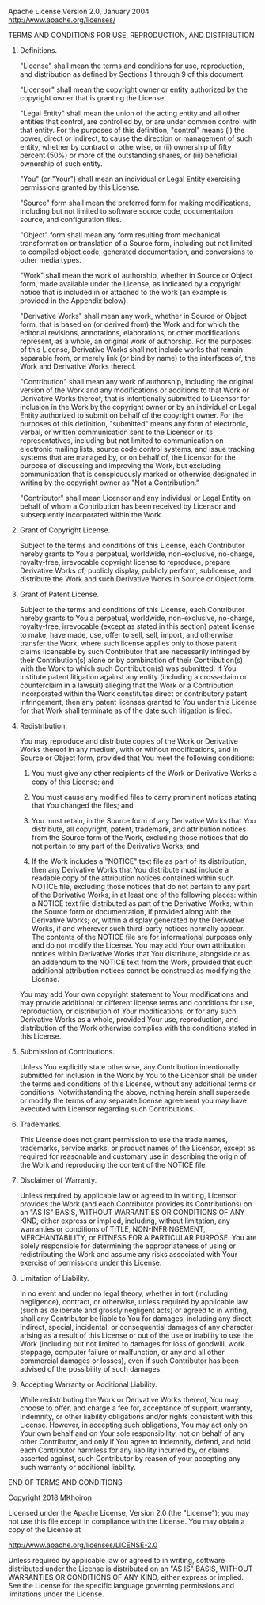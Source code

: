 Apache License
Version 2.0, January 2004
http://www.apache.org/licenses/

TERMS AND CONDITIONS FOR USE, REPRODUCTION, AND DISTRIBUTION

1. Definitions.

    "License" shall mean the terms and conditions for use, reproduction, and
    distribution as defined by Sections 1 through 9 of this document.

    "Licensor" shall mean the copyright owner or entity authorized by the
    copyright owner that is granting the License.

    "Legal Entity" shall mean the union of the acting entity and all other
    entities that control, are controlled by, or are under common control with
    that entity. For the purposes of this definition, "control" means (i) the
    power, direct or indirect, to cause the direction or management of such
    entity, whether by contract or otherwise, or (ii) ownership of
    fifty percent (50%) or more of the outstanding shares, or (iii) beneficial
    ownership of such entity.

    "You" (or "Your") shall mean an individual or Legal Entity exercising
    permissions granted by this License.

    "Source" form shall mean the preferred form for making modifications,
    including but not limited to software source code, documentation source,
    and configuration files.

    "Object" form shall mean any form resulting from mechanical transformation
    or translation of a Source form, including but not limited to compiled
    object code, generated documentation, and conversions to
    other media types.

    "Work" shall mean the work of authorship, whether in Source or Object
    form, made available under the License, as indicated by a copyright notice
    that is included in or attached to the work (an example is provided in the
    Appendix below).

    "Derivative Works" shall mean any work, whether in Source or Object form,
    that is based on (or derived from) the Work and for which the editorial
    revisions, annotations, elaborations, or other modifications represent,
    as a whole, an original work of authorship. For the purposes of this
    License, Derivative Works shall not include works that remain separable
    from, or merely link (or bind by name) to the interfaces of, the Work and
    Derivative Works thereof.

    "Contribution" shall mean any work of authorship, including the original
    version of the Work and any modifications or additions to that Work or
    Derivative Works thereof, that is intentionally submitted to Licensor for
    inclusion in the Work by the copyright owner or by an individual or
    Legal Entity authorized to submit on behalf of the copyright owner.
    For the purposes of this definition, "submitted" means any form of
    electronic, verbal, or written communication sent to the Licensor or its
    representatives, including but not limited to communication on electronic
    mailing lists, source code control systems, and issue tracking systems
    that are managed by, or on behalf of, the Licensor for the purpose of
    discussing and improving the Work, but excluding communication that is
    conspicuously marked or otherwise designated in writing by the copyright
    owner as "Not a Contribution."

    "Contributor" shall mean Licensor and any individual or Legal Entity on
    behalf of whom a Contribution has been received by Licensor and
    subsequently incorporated within the Work.

2. Grant of Copyright License.

    Subject to the terms and conditions of this License, each Contributor
    hereby grants to You a perpetual, worldwide, non-exclusive, no-charge,
    royalty-free, irrevocable copyright license to reproduce, prepare
    Derivative Works of, publicly display, publicly perform, sublicense,
    and distribute the Work and such Derivative Works in
    Source or Object form.

3. Grant of Patent License.

    Subject to the terms and conditions of this License, each Contributor
    hereby grants to You a perpetual, worldwide, non-exclusive, no-charge,
    royalty-free, irrevocable (except as stated in this section) patent
    license to make, have made, use, offer to sell, sell, import, and
    otherwise transfer the Work, where such license applies only to those
    patent claims licensable by such Contributor that are necessarily
    infringed by their Contribution(s) alone or by combination of their
    Contribution(s) with the Work to which such Contribution(s) was submitted.
    If You institute patent litigation against any entity (including a
    cross-claim or counterclaim in a lawsuit) alleging that the Work or a
    Contribution incorporated within the Work constitutes direct or
    contributory patent infringement, then any patent licenses granted to
    You under this License for that Work shall terminate as of the date such
    litigation is filed.

4. Redistribution.

    You may reproduce and distribute copies of the Work or Derivative Works
    thereof in any medium, with or without modifications, and in Source or
    Object form, provided that You meet the following conditions:

    1. You must give any other recipients of the Work or Derivative Works a
    copy of this License; and

    2. You must cause any modified files to carry prominent notices stating
    that You changed the files; and

    3. You must retain, in the Source form of any Derivative Works that You
    distribute, all copyright, patent, trademark, and attribution notices from
    the Source form of the Work, excluding those notices that do not pertain
    to any part of the Derivative Works; and

    4. If the Work includes a "NOTICE" text file as part of its distribution,
    then any Derivative Works that You distribute must include a readable copy
    of the attribution notices contained within such NOTICE file, excluding
    those notices that do not pertain to any part of the Derivative Works,
    in at least one of the following places: within a NOTICE text file
    distributed as part of the Derivative Works; within the Source form or
    documentation, if provided along with the Derivative Works; or, within a
    display generated by the Derivative Works, if and wherever such
    third-party notices normally appear. The contents of the NOTICE file are
    for informational purposes only and do not modify the License.
    You may add Your own attribution notices within Derivative Works that You
    distribute, alongside or as an addendum to the NOTICE text from the Work,
    provided that such additional attribution notices cannot be construed
    as modifying the License.

    You may add Your own copyright statement to Your modifications and may
    provide additional or different license terms and conditions for use,
    reproduction, or distribution of Your modifications, or for any such
    Derivative Works as a whole, provided Your use, reproduction, and
    distribution of the Work otherwise complies with the conditions
    stated in this License.

5. Submission of Contributions.

    Unless You explicitly state otherwise, any Contribution intentionally
    submitted for inclusion in the Work by You to the Licensor shall be under
    the terms and conditions of this License, without any additional
    terms or conditions. Notwithstanding the above, nothing herein shall
    supersede or modify the terms of any separate license agreement you may
    have executed with Licensor regarding such Contributions.

6. Trademarks.

    This License does not grant permission to use the trade names, trademarks,
    service marks, or product names of the Licensor, except as required for
    reasonable and customary use in describing the origin of the Work and
    reproducing the content of the NOTICE file.

7. Disclaimer of Warranty.

    Unless required by applicable law or agreed to in writing, Licensor
    provides the Work (and each Contributor provides its Contributions)
    on an "AS IS" BASIS, WITHOUT WARRANTIES OR CONDITIONS OF ANY KIND,
    either express or implied, including, without limitation, any warranties
    or conditions of TITLE, NON-INFRINGEMENT, MERCHANTABILITY, or FITNESS
    FOR A PARTICULAR PURPOSE. You are solely responsible for determining the
    appropriateness of using or redistributing the Work and assume any risks
    associated with Your exercise of permissions under this License.

8. Limitation of Liability.

    In no event and under no legal theory, whether in tort
    (including negligence), contract, or otherwise, unless required by
    applicable law (such as deliberate and grossly negligent acts) or agreed
    to in writing, shall any Contributor be liable to You for damages,
    including any direct, indirect, special, incidental, or consequential
    damages of any character arising as a result of this License or out of
    the use or inability to use the Work (including but not limited to damages
    for loss of goodwill, work stoppage, computer failure or malfunction,
    or any and all other commercial damages or losses), even if such
    Contributor has been advised of the possibility of such damages.

9. Accepting Warranty or Additional Liability.

    While redistributing the Work or Derivative Works thereof, You may choose
    to offer, and charge a fee for, acceptance of support, warranty,
    indemnity, or other liability obligations and/or rights consistent with
    this License. However, in accepting such obligations, You may act only
    on Your own behalf and on Your sole responsibility, not on behalf of any
    other Contributor, and only if You agree to indemnify, defend, and hold
    each Contributor harmless for any liability incurred by, or claims
    asserted against, such Contributor by reason of your accepting any such
    warranty or additional liability.

END OF TERMS AND CONDITIONS


Copyright 2018 MKhoiron

Licensed under the Apache License, Version 2.0 (the "License");
you may not use this file except in compliance with the License.
You may obtain a copy of the License at

http://www.apache.org/licenses/LICENSE-2.0

Unless required by applicable law or agreed to in writing, software
distributed under the License is distributed on an "AS IS" BASIS,
WITHOUT WARRANTIES OR CONDITIONS OF ANY KIND, either express
or implied. See the License for the specific language governing
permissions and limitations under the License.
